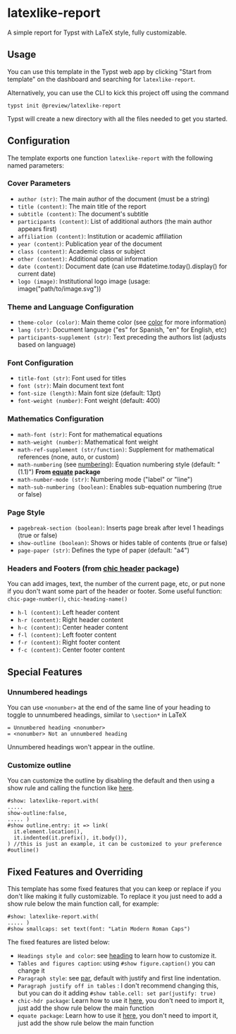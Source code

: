 # latexlike-report
A simple report for Typst with LaTeX style, fully customizable.

## Usage
You can use this template in the Typst web app by clicking "Start from template" on the dashboard and searching for `latexlike-report`.

Alternatively, you can use the CLI to kick this project off using the command

```shell
typst init @preview/latexlike-report
```

Typst will create a new directory with all the files needed to get you started.

## Configuration

The template exports one function `latexlike-report` with the following named parameters:

### Cover Parameters
- `author (str)`: The main author of the document (must be a string)
- `title (content)`: The main title of the report
- `subtitle (content)`: The document's subtitle
- `participants (content)`: List of additional authors (the main author appears first)
- `affiliation (content)`: Institution or academic affiliation
- `year (content)`: Publication year of the document
- `class (content)`: Academic class or subject
- `other (content)`: Additional optional information 
- `date (content)`: Document date (can use #datetime.today().display() for current date)
- `logo (image)`: Institutional logo image (usage: image("path/to/image.svg"))

### Theme and Language Configuration
- `theme-color (color)`: Main theme color (see [color](https://typst.app/docs/reference/visualize/color/) for more information)
- `lang (str)`: Document language ("es" for Spanish, "en" for English, etc)
- `participants-supplement (str)`: Text preceding the authors list (adjusts based on language)

### Font Configuration
- `title-font (str)`: Font used for titles
- `font (str)`: Main document text font
- `font-size (length)`: Main font size (default: 13pt)
- `font-weight (number)`: Font weight (default: 400)

### Mathematics Configuration
- `math-font (str)`: Font for mathematical equations
- `math-weight (number)`: Mathematical font weight
- `math-ref-supplement (str/function)`: Supplement for mathematical references (none, auto, or custom)
- `math-numbering` (see [numbering](https://typst.app/docs/reference/model/numbering/)): Equation numbering style (default: "(1.1)")
**From [equate](https://typst.app/universe/package/equate) package**
- `math-number-mode (str)`: Numbering mode ("label" or "line")
- `math-sub-numbering (boolean)`: Enables sub-equation numbering (true or false)

### Page Style
- `pagebreak-section (boolean)`: Inserts page break after level 1 headings (true or false)
- `show-outline (boolean)`: Shows or hides table of contents (true or false)
- `page-paper (str)`: Defines the type of paper (default: "a4")
### Headers and Footers (from [chic header](https://typst.app/universe/package/chic-hdr) package)
You can add images, text, the number of the current page, etc, or put none if you don't want some part of the header or footer.
Some useful function: `chic-page-number()`, `chic-heading-name()`
- `h-l (content)`: Left header content 
- `h-r (content)`: Right header content
- `h-c (content)`: Center header content 
- `f-l (content)`: Left footer content
- `f-r (content)`: Right footer content
- `f-c (content)`: Center footer content

## Special Features
### Unnumbered headings
You can use `<nonumber>` at the end of the same line of your heading to toggle to unnumbered headings, similar to `\section*` in LaTeX
```typst
= Unnumbered heading <nonumber>
= <nonumber> Not an unnumbered heading
```
Unnumbered headings won't appear in the outline.
### Customize outline
You can customize the outline by disabling the default and then using a show rule and calling the function like [here](https://typst.app/docs/reference/model/outline/).
```typst
#show: latexlike-report.with(
.....
show-outline:false,
..... )
#show outline.entry: it => link(
  it.element.location(),
  it.indented(it.prefix(), it.body()),
) //this is just an example, it can be customized to your preference
#outline()
  ```

## Fixed Features and Overriding

This template has some fixed features that you can keep or replace if you don't like making it fully customizable. To replace it you just need to add a show rule below the main function call, for example:
```typst
#show: latexlike-report.with(
..... )
#show smallcaps: set text(font: "Latin Modern Roman Caps")
  ```
The fixed features are listed below:
- `Headings style and color`: see [heading](https://typst.app/docs/reference/model/heading/) to learn how to customize it.
- `Tables and figures caption`: using `#show figure.caption()` you can change it
- `Paragraph style`: see [par](https://typst.app/docs/reference/model/par/), default with justify and first line indentation.
- `Paragraph justify off in tables` : I don't recommend changing this, but you can do it adding `#show table.cell: set par(justify: true)`
- `chic-hdr package`: Learn how to use it [here](https://typst.app/universe/package/chic-hdr), you don't need to import it, just add the show rule below the main function
- `equate package`: Learn how to use it [here](https://typst.app/universe/package/equate), you don't need to import it, just add the show rule below the main function


